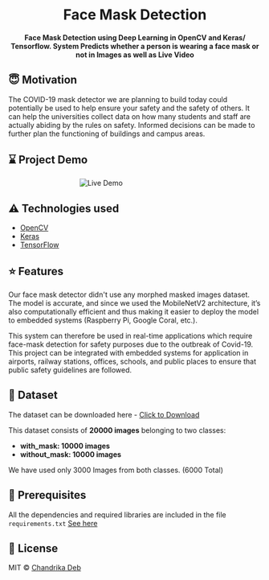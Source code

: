 <h1 align="center">Face Mask Detection</h1>

<div align= "center">
  <h4>Face Mask Detection using Deep Learning in OpenCV and Keras/ Tensorflow. System Predicts whether a person is wearing a face mask or not in Images as well as Live Video</h4>
</div>






## :innocent: Motivation
The COVID-19 mask detector we are planning to build today could potentially be used to help ensure your safety and the safety of others. It can help the universities collect data on how many students and staff are actually abiding by the rules on safety. Informed decisions can be made to further plan the functioning of buildings and campus areas.


 
## :hourglass: Project Demo

&nbsp;&nbsp;&nbsp;&nbsp;&nbsp;&nbsp;&nbsp;&nbsp;&nbsp;&nbsp;&nbsp;&nbsp;&nbsp;&nbsp;&nbsp;&nbsp;&nbsp;&nbsp;&nbsp;&nbsp;&nbsp;&nbsp;&nbsp;&nbsp;&nbsp;&nbsp;&nbsp;&nbsp;&nbsp;&nbsp;&nbsp;&nbsp;&nbsp;&nbsp;&nbsp;
![Live Demo](https://github.com/chandrikadeb7/Face-Mask-Detection/blob/master/Readme_images/Demo.gif)


## :warning: Technologies used

- [OpenCV](https://opencv.org/)
- [Keras](https://keras.io/)
- [TensorFlow](https://www.tensorflow.org/)

## :star: Features
Our face mask detector didn't use any morphed masked images dataset. The model is accurate, and since we used the MobileNetV2 architecture, it’s also computationally efficient and thus making it easier to deploy the model to embedded systems (Raspberry Pi, Google Coral, etc.).

This system can therefore be used in real-time applications which require face-mask detection for safety purposes due to the outbreak of Covid-19. This project can be integrated with embedded systems for application in airports, railway stations, offices, schools, and public places to ensure that public safety guidelines are followed.

## :file_folder: Dataset
The dataset can be downloaded here - [Click to Download](https://www.kaggle.com/prasoonkottarathil/face-mask-lite-dataset)

This dataset consists of __20000 images__ belonging to two classes:
*	__with_mask: 10000 images__
*	__without_mask: 10000 images__

We have used only 3000 Images from both classes. (6000 Total)

## :key: Prerequisites

All the dependencies and required libraries are included in the file <code>requirements.txt</code> [See here](https://github.com/chandrikadeb7/Face-Mask-Detection/blob/master/requirements.txt)


## :eyes: License
MIT © [Chandrika Deb](https://github.com/chandrikadeb7/Face-Mask-Detection/blob/master/LICENSE)
